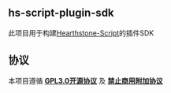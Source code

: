 ## hs-script-plugin-sdk

此项目用于构建[Hearthstone-Script](https://github.com/xjw580/Hearthstone-Script)的插件SDK


## 协议

本项目遵循 **[GPL3.0开源协议](LICENSE)** 及 **[禁止商用附加协议](LICENSE1)**